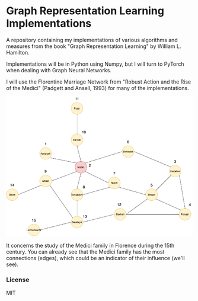 # Graph Representation Learning Implementations

A repository containing my implementations of various algorithms and measures from the book "Graph Representation Learning" by William L. Hamilton.

Implementations will be in Python using Numpy, but I will turn to PyTorch when dealing with Graph Neural Networks.

I will use the Florentine Marriage Network from "Robust Action and the Rise of the Medici" (Padgett and Ansell, 1993) for many of the implementations.

![Florentine Family Network](florentine_network.png)

It concerns the study of the Medici family in Florence during the 15th century. You can already see that the Medici family has the most connections (edges), which could be an indicator of their influence (we'll see). 

### License

MIT

